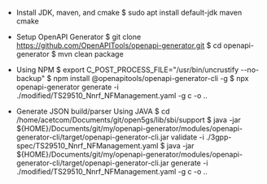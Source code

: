 
* Install JDK, maven, and cmake
$ sudo apt install default-jdk maven cmake

* Setup OpenAPI Generator
$ git clone https://github.com/OpenAPITools/openapi-generator.git
$ cd openapi-generator
$ mvn clean package

* Using NPM
$ export C_POST_PROCESS_FILE="/usr/bin/uncrustify --no-backup"
$ npm install @openapitools/openapi-generator-cli -g
$ npx openapi-generator generate -i ./modified/TS29510_Nnrf_NFManagement.yaml -g c -o ..

* Generate JSON build/parser Using JAVA
$ cd /home/acetcom/Documents/git/open5gs/lib/sbi/support
$ java -jar ${HOME}/Documents/git/my/openapi-generator/modules/openapi-generator-cli/target/openapi-generator-cli.jar validate -i ./3gpp-spec/TS29510_Nnrf_NFManagement.yaml
$ java -jar ${HOME}/Documents/git/my/openapi-generator/modules/openapi-generator-cli/target/openapi-generator-cli.jar generate -i ./modified/TS29510_Nnrf_NFManagement.yaml -g c -o ..

